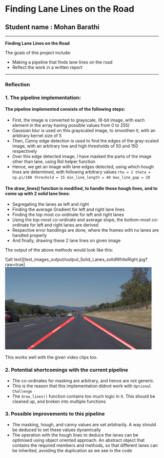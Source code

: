 # **Finding Lane Lines on the Road** 

## Student name : Mohan Barathi


---

**Finding Lane Lines on the Road**

The goals of this project include:
* Making a pipeline that finds lane lines on the road
* Reflect the work in a written report


[//]: # (Image References)

[image1]: ./examples/grayscale.jpg "Grayscale"

---

### Reflection

### 1. The pipeline implementation:

#### The pipeline implemented consists of the following steps:
* First, the image is converted to grayscale, (8-bit image, with each element in the array having possible values from 0 to 255)
* Gaussian blur is used on this grayscaled image, to smoothen it, with an arbitrary kernel size of 5
* Then, Canny edge detection is used to find the edges of the gray-scaled image, with an arbitrary low and high thresholds of 50 and 150 respectively
* Over this edge detected image, I have masked the parts of the image other than lane, using RoI helper function
* Hence, we get an image with lane edges detected, using which hough lines are determined, with following arbitrary values
`rho = 2
 theta = np.pi/180
 threshold = 15
 min_line_length = 40
 max_line_gap = 20`

#### The draw_lines() function is modified, to handle these hough lines, and to come up with 2 solid lane lines:
* Segregating the lanes as left and right
* Finding the average Gradient for left and right lane lines
* Finding the top most co-ordinate for left and right lanes
* Using the top-most co-ordinate and average slope, the bottom-most co-ordinate for left and right lanes are derived
* Respective error handlings are done, where the frames with no lanes are handled properly
* And finally, drawing these 2 lane lines on given image

The output of the above methods would look like this: 

![alt text][test_images_output/output_Solid_Lanes_solidWhiteRight.jpg?raw=true]
<img src="test_images_output/output_Solid_Lanes_solidWhiteRight.jpg" width="480" alt="Combined Image" />

This works well with the given video clips too.


### 2. Potential shortcomings with the current pipeline

* The co-ordinates for masking are arbitrary, and hence are not generic.
* This is the reason that this implementation didnot work with `Optional Challenge`
* The `draw_lines()` function contains too much logic in it. This should be cleaned up, and broken into multiple functions


### 3. Possible improvements to this pipeline

* The masking, hough, and canny values are set arbitrarily. A way should be deduced to set these values dynamically
* The operation with the hough lines to deduce the lanes can be optimised using object oriented approach. An abstract object that contains the required members and methods, so that different lanes can be inherited, avoiding the duplication as we see in the code
